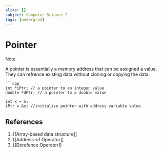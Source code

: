 ```yaml
---
alias: []
subject: Computer Science 2
tags: [undergrad]
---
```

# Pointer

> [!note]
> A pointer is essentially a memory address that can be assigned a value. They can refrence existing data without cloning or copying the data.

````ad-example
```cpp
int *iPtr; // a pointer to an integer value
double *dPtr; // a pointer to a double value

int x = 5;
iPtr = &x; //initialize pointer with address variable value
````

## References
1. [[Array-based data structure]]
2. [[Address-of Operator]]
3. [[Derefence Operator]]